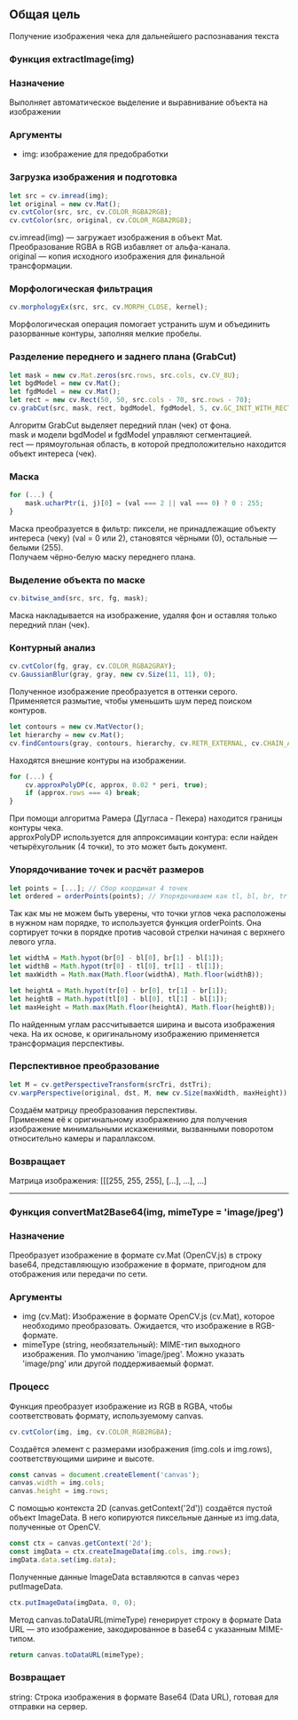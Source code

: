## Общая цель

Получение изображения чека для дальнейшего распознавания текста

### Функция extractImage(img)

### Назначение
Выполняет автоматическое выделение и выравнивание объекта на изображении

### Аргументы

* img: изображение для предобработки

### Загрузка изображения и подготовка
```javascript
let src = cv.imread(img);
let original = new cv.Mat();
cv.cvtColor(src, src, cv.COLOR_RGBA2RGB);
cv.cvtColor(src, original, cv.COLOR_RGBA2RGB);
```
cv.imread(img) — загружает изображения в объект Mat.
<br>
Преобразование RGBA в RGB избавляет от альфа-канала.
<br>
original — копия исходного изображения для финальной трансформации.

### Морфологическая фильтрация
```javascript
cv.morphologyEx(src, src, cv.MORPH_CLOSE, kernel);
```
Морфологическая операция помогает устранить шум и объединить разорванные контуры, заполняя мелкие пробелы.

### Разделение переднего и заднего плана (GrabCut)
```javascript
let mask = new cv.Mat.zeros(src.rows, src.cols, cv.CV_8U);
let bgdModel = new cv.Mat();
let fgdModel = new cv.Mat();
let rect = new cv.Rect(50, 50, src.cols - 70, src.rows - 70);
cv.grabCut(src, mask, rect, bgdModel, fgdModel, 5, cv.GC_INIT_WITH_RECT);
```
Алгоритм GrabCut выделяет передний план (чек) от фона.
<br>
mask и модели bgdModel и fgdModel управляют сегментацией.
<br>
rect — прямоугольная область, в которой предположительно находится объект интереса (чек).

### Маска
```javascript
for (...) {
    mask.ucharPtr(i, j)[0] = (val === 2 || val === 0) ? 0 : 255;
}
```
Маска преобразуется в фильтр: пиксели, не принадлежащие объекту интереса (чеку) (val = 0 или 2), становятся чёрными (0), остальные — белыми (255).
<br>
Получаем чёрно-белую маску переднего плана.

### Выделение объекта по маске
```javascript
cv.bitwise_and(src, src, fg, mask);
```
Маска накладывается на изображение, удаляя фон и оставляя только передний план (чек).

### Контурный анализ
```javascript
cv.cvtColor(fg, gray, cv.COLOR_RGBA2GRAY);
cv.GaussianBlur(gray, gray, new cv.Size(11, 11), 0);
```
Полученное изображение преобразуется в оттенки серого.
<br>
Применяется размытие, чтобы уменьшить шум перед поиском контуров.

```javascript
let contours = new cv.MatVector();
let hierarchy = new cv.Mat();
cv.findContours(gray, contours, hierarchy, cv.RETR_EXTERNAL, cv.CHAIN_APPROX_SIMPLE);
```
Находятся внешние контуры на изображении.

```javascript
for (...) {
    cv.approxPolyDP(c, approx, 0.02 * peri, true);
    if (approx.rows === 4) break;
}
```
При помощи алгоритма Рамера (Дугласа - Пекера) находится границы контуры чека.
<br>
approxPolyDP используется для аппроксимации контура: если найден четырёхугольник (4 точки), то это может быть документ.

### Упорядочивание точек и расчёт размеров
```javascript
let points = [...]; // Сбор координат 4 точек
let ordered = orderPoints(points); // Упорядочиваем как tl, bl, br, tr
```
Так как мы не можем быть уверены, что точки углов чека расположены в нужном нам порядке, то используется функция orderPoints. Она сортирует точки в порядке против часовой стрелки начиная с верхнего левого угла.

```javascript
let widthA = Math.hypot(br[0] - bl[0], br[1] - bl[1]);
let widthB = Math.hypot(tr[0] - tl[0], tr[1] - tl[1]);
let maxWidth = Math.max(Math.floor(widthA), Math.floor(widthB));

let heightA = Math.hypot(tr[0] - br[0], tr[1] - br[1]);
let heightB = Math.hypot(tl[0] - bl[0], tl[1] - bl[1]);
let maxHeight = Math.max(Math.floor(heightA), Math.floor(heightB));
```
По найденным углам рассчитывается ширина и высота изображения чека. На их основе, к оригинальному изображению применяется трансформация перспективы.

### Перспективное преобразование
```javascript
let M = cv.getPerspectiveTransform(srcTri, dstTri);
cv.warpPerspective(original, dst, M, new cv.Size(maxWidth, maxHeight));
```
Создаём матрицу преобразования перспективы.
<br>
Применяем её к оригинальному изображению для получения изображение минимальными искажениями, вызванными поворотом относительно камеры и параллаксом.

### Возвращает

Матрица изображения: [[[255, 255, 255], [...], ...], ...]

---

### Функция convertMat2Base64(img, mimeType = 'image/jpeg')

### Назначение

Преобразует изображение в формате cv.Mat (OpenCV.js) в строку base64, представляющую изображение в формате, пригодном для отображения или передачи по сети.

### Аргументы

* img (cv.Mat): Изображение в формате OpenCV.js (cv.Mat), которое необходимо преобразовать. Ожидается, что изображение в RGB-формате.
* mimeType (string, необязательный): MIME-тип выходного изображения. По умолчанию 'image/jpeg'. Можно указать 'image/png' или другой поддерживаемый формат.

### Процесс

Функция преобразует изображение из RGB в RGBA, чтобы соответствовать формату, используемому canvas.

```javascript
cv.cvtColor(img, img, cv.COLOR_RGB2RGBA);
```

Создаётся элемент <canvas> с размерами изображения (img.cols и img.rows), соответствующими ширине и высоте.

```javascript
const canvas = document.createElement('canvas');
canvas.width = img.cols;
canvas.height = img.rows;
```

С помощью контекста 2D (canvas.getContext('2d')) создаётся пустой объект ImageData. В него копируются пиксельные данные из img.data, полученные от OpenCV.

```javascript
const ctx = canvas.getContext('2d');
const imgData = ctx.createImageData(img.cols, img.rows);
imgData.data.set(img.data);
```

Полученные данные ImageData вставляются в canvas через putImageData.

```javascript
ctx.putImageData(imgData, 0, 0);
```

Метод canvas.toDataURL(mimeType) генерирует строку в формате Data URL — это изображение, закодированное в base64 с указанным MIME-типом.

```javascript
return canvas.toDataURL(mimeType);
```

### Возвращает

string: Строка изображения в формате Base64 (Data URL), готовая для отправки на сервер.
